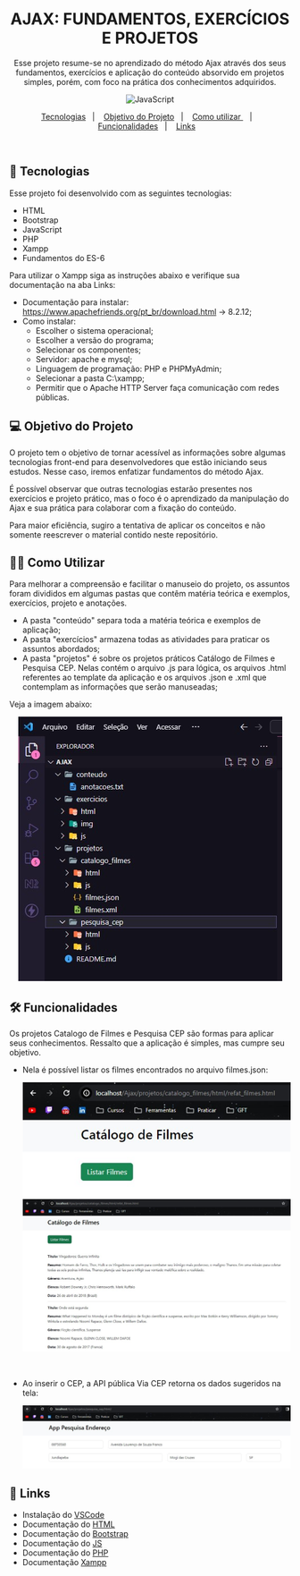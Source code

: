 <h1 align="center"> AJAX: FUNDAMENTOS, EXERCÍCIOS E PROJETOS </h1>

<p align="center">
Esse projeto resume-se no aprendizado do método Ajax através dos seus fundamentos, exercícios e aplicação do conteúdo absorvido em projetos simples, porém, com foco na prática dos conhecimentos adquiridos. <br>
</p>

<p align="center">
  <img alt="JavaScript" src="https://miro.medium.com/v2/resize:fit:720/format:webp/1*Pv3TeZIQbRoOo7qxYLtyuA.png">
</p>

<p align="center">
  <a href="#-tecnologias">Tecnologias</a>&nbsp;&nbsp;&nbsp;|&nbsp;&nbsp;&nbsp;
  <a href="#-objetivo-do-projeto">Objetivo do Projeto</a>&nbsp;&nbsp;&nbsp;|&nbsp;&nbsp;&nbsp;
  <a href="#-como-utilizar">Como utilizar </a>&nbsp;&nbsp;&nbsp;|&nbsp;&nbsp;&nbsp;
  <a href="#-funcionalidades">Funcionalidades</a>&nbsp;&nbsp;&nbsp;|&nbsp;&nbsp;&nbsp;
  <a href="#-links">Links</a>&nbsp;&nbsp;&nbsp;
</p>

<br>


## 🚀 Tecnologias

Esse projeto foi desenvolvido com as seguintes tecnologias:

- HTML
- Bootstrap
- JavaScript
- PHP
- Xampp
- Fundamentos do ES-6

Para utilizar o Xampp siga as instruções abaixo e verifique sua documentação na aba Links:
- Documentação para instalar: https://www.apachefriends.org/pt_br/download.html -> 8.2.12;
- Como instalar:
    - Escolher o sistema operacional;
    - Escolher a versão do programa;
    - Selecionar os componentes;
    - Servidor: apache e mysql;
    - Linguagem de programação: PHP e PHPMyAdmin;
    - Selecionar a pasta C:\xampp;
    - Permitir que o Apache HTTP Server faça comunicação com redes públicas.

## 💻 Objetivo do Projeto

O projeto tem o objetivo de tornar acessível as informações sobre algumas tecnologias front-end para desenvolvedores que estão iniciando seus estudos. Nesse caso, iremos enfatizar fundamentos do método Ajax.  

É possível observar que outras tecnologias estarão presentes nos exercícios e projeto prático, mas o foco é o aprendizado da manipulação do Ajax e sua prática para colaborar com a fixação do conteúdo.  

Para maior eficiência, sugiro a tentativa de aplicar os conceitos e não somente reescrever o material contido neste repositório.

## 👨‍💻 Como Utilizar

Para melhorar a compreensão e facilitar o manuseio do projeto, os assuntos foram divididos em algumas pastas que contêm matéria teórica e exemplos, exercícios, projeto e anotações.  

- A pasta "conteúdo" separa toda a matéria teórica e exemplos de aplicação;  
- A pasta "exercícios" armazena todas as atividades para praticar os assuntos abordados;  
- A pasta "projetos" é sobre os projetos práticos Catálogo de Filmes e Pesquisa CEP. Nelas contém o arquivo .js para lógica, os arquivos .html referentes ao template da aplicação e os arquivos .json e .xml que contemplam as informações que serão manuseadas;    

Veja a imagem abaixo:  

<p align="center">
  <img alt="Estrutura de pastas" src="./exercicios/img/estrutura_pastas.jpg">
</p>

## 🛠 Funcionalidades

Os projetos Catalogo de Filmes e Pesquisa CEP são formas para aplicar seus conhecimentos. Ressalto que a aplicação é simples, mas cumpre seu objetivo.  

- Nela é possível listar os filmes encontrados no arquivo filmes.json:   
    <p align="center">
      <img alt="Botão listar" src="./exercicios/img/botao_listar.jpg">
      <img alt="Lista de filmes" src="./exercicios/img/listar_filmes.jpg">
    </p>
    <br>

- Ao inserir o CEP, a API pública Via CEP retorna os dados sugeridos na tela:  
    <p align="center">
      <img alt="Consulta do CEP" src="./exercicios/img/pesquisa_cep.jpg">
    </p>  

## 🔗 Links

- Instalação do [VSCode](https://code.visualstudio.com/Docs)
- Documentação do [HTML](https://developer.mozilla.org/pt-BR/docs/Web/HTML)
- Documentação do [Bootstrap](https://getbootstrap.com/docs/5.3/getting-started/introduction/)
- Documentação do [JS](https://developer.mozilla.org/pt-BR/docs/Web/JavaScript)
- Documentação do [PHP](https://developer.mozilla.org/pt-BR/docs/Glossary/PHP)
- Documentação [Xampp](https://www.apachefriends.org/pt_br/index.html)